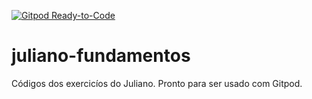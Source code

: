 [![Gitpod Ready-to-Code](https://img.shields.io/badge/Gitpod-Ready--to--Code-blue?logo=gitpod)](https://gitpod.io/#https://github.com/robnunes0727/juliano-fundamentos) 

# juliano-fundamentos
Códigos dos exercicíos do Juliano.
Pronto para ser usado com Gitpod.
